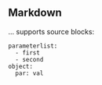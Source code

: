 ## Markdown

... supports source blocks:

```
parameterlist:
  - first
  - second
object:
  par: val
```
